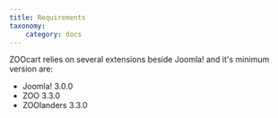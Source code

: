```yaml
---
title: Requirements
taxonomy:
    category: docs
---
```


ZOOcart relies on several extensions beside Joomla! and it's minimum version are:

- Joomla! 3.0.0
- ZOO 3.3.0
- ZOOlanders 3.3.0
